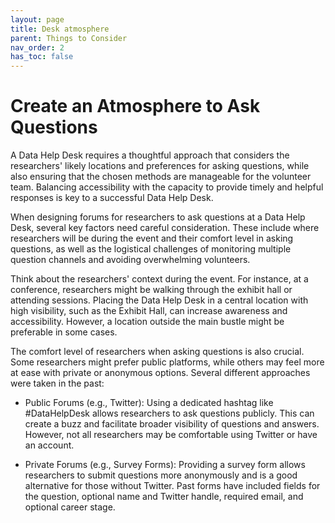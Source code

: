 ```yaml
---
layout: page
title: Desk atmosphere
parent: Things to Consider
nav_order: 2
has_toc: false
---
```


# Create an Atmosphere to Ask Questions

A Data Help Desk requires a thoughtful approach that considers the researchers'
likely locations and preferences for asking questions, while also ensuring that
the chosen methods are manageable for the volunteer team. Balancing
accessibility with the capacity to provide timely and helpful responses is key
to a successful Data Help Desk.

When designing forums for researchers to ask questions at a Data Help Desk,
several key factors need careful consideration. These include where researchers
will be during the event and their comfort level in asking questions, as well as
the logistical challenges of monitoring multiple question channels and avoiding
overwhelming volunteers.

Think about the researchers' context during the event. For instance, at a
conference, researchers might be walking through the exhibit hall or
attending sessions. Placing the Data Help Desk in a central location with high
visibility, such as the Exhibit Hall, can increase awareness and accessibility.
However, a location outside the main bustle might be preferable in some cases.

The comfort level of researchers when asking questions is also crucial. Some
researchers might prefer public platforms, while others may feel more at ease
with private or anonymous options. Several different approaches were taken in
the past:

-   Public Forums (e.g., Twitter): Using a dedicated hashtag like #DataHelpDesk
    allows researchers to ask questions publicly. This can create a buzz and
    facilitate broader visibility of questions and answers. However, not all
    researchers may be comfortable using Twitter or have an account.

-   Private Forums (e.g., Survey Forms): Providing a survey form allows
    researchers to submit questions more anonymously and is a good alternative
    for those without Twitter. Past forms have included fields for the question,
    optional name and Twitter handle, required email, and optional career stage.
